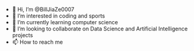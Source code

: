- 👋 Hi, I’m @BillJiaZe0007
- 👀 I’m interested in coding and sports
- 🌱 I’m currently learning computer science
- 💞️ I’m looking to collaborate on Data Science and Artificial Intelligence projects
- 📫 How to reach me 

<!---
BillJiaZe0007/BillJiaZe0007 is a ✨ special ✨ repository because its `README.md` (this file) appears on your GitHub profile.
You can click the Preview link to take a look at your changes.
--->
